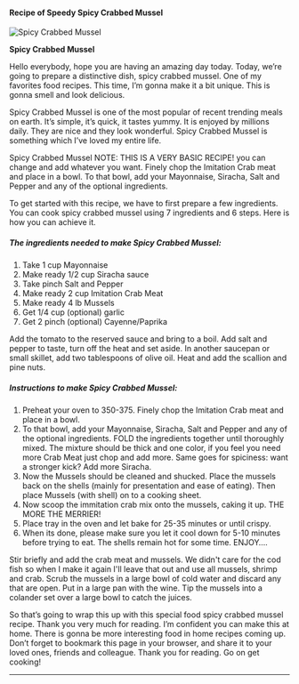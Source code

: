             

#### Recipe of Speedy Spicy Crabbed Mussel

![Spicy Crabbed Mussel](https://img-global.cpcdn.com/recipes/4553994229252096/751x532cq70/spicy-crabbed-mussel-recipe-main-photo.jpg)

**Spicy Crabbed Mussel**

Hello everybody, hope you are having an amazing day today. Today, we’re going to prepare a distinctive dish, spicy crabbed mussel. One of my favorites food recipes. This time, I’m gonna make it a bit unique. This is gonna smell and look delicious.

Spicy Crabbed Mussel is one of the most popular of recent trending meals on earth. It’s simple, it’s quick, it tastes yummy. It is enjoyed by millions daily. They are nice and they look wonderful. Spicy Crabbed Mussel is something which I’ve loved my entire life.

Spicy Crabbed Mussel NOTE: THIS IS A VERY BASIC RECIPE! you can change and add whatever you want. Finely chop the Imitation Crab meat and place in a bowl. To that bowl, add your Mayonnaise, Siracha, Salt and Pepper and any of the optional ingredients.

To get started with this recipe, we have to first prepare a few ingredients. You can cook spicy crabbed mussel using 7 ingredients and 6 steps. Here is how you can achieve it.

##### The ingredients needed to make Spicy Crabbed Mussel:

1.  Take 1 cup Mayonnaise
2.  Make ready 1/2 cup Siracha sauce
3.  Take pinch Salt and Pepper
4.  Make ready 2 cup Imitation Crab Meat
5.  Make ready 4 lb Mussels
6.  Get 1/4 cup (optional) garlic
7.  Get 2 pinch (optional) Cayenne/Paprika

Add the tomato to the reserved sauce and bring to a boil. Add salt and pepper to taste, turn off the heat and set aside. In another saucepan or small skillet, add two tablespoons of olive oil. Heat and add the scallion and pine nuts.

##### Instructions to make Spicy Crabbed Mussel:

1.  Preheat your oven to 350-375. Finely chop the Imitation Crab meat and place in a bowl.
2.  To that bowl, add your Mayonnaise, Siracha, Salt and Pepper and any of the optional ingredients. FOLD the ingredients together until thoroughly mixed. The mixture should be thick and one color, if you feel you need more Crab Meat just chop and add more. Same goes for spiciness: want a stronger kick? Add more Siracha.
3.  Now the Mussels should be cleaned and shucked. Place the mussels back on the shells (mainly for presentation and ease of eating). Then place Mussels (with shell) on to a cooking sheet.
4.  Now scoop the immitation crab mix onto the mussels, caking it up. THE MORE THE MERRIER!
5.  Place tray in the oven and let bake for 25-35 minutes or until crispy.
6.  When its done, please make sure you let it cool down for 5-10 minutes before trying to eat. The shells remain hot for some time. ENJOY….

Stir briefly and add the crab meat and mussels. We didn't care for the cod fish so when I make it again I'll leave that out and use all mussels, shrimp and crab. Scrub the mussels in a large bowl of cold water and discard any that are open. Put in a large pan with the wine. Tip the mussels into a colander set over a large bowl to catch the juices.

So that’s going to wrap this up with this special food spicy crabbed mussel recipe. Thank you very much for reading. I’m confident you can make this at home. There is gonna be more interesting food in home recipes coming up. Don’t forget to bookmark this page in your browser, and share it to your loved ones, friends and colleague. Thank you for reading. Go on get cooking!

* * *
